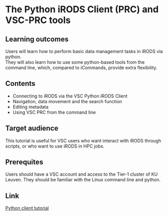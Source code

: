# The Python iRODS Client (PRC) and VSC-PRC tools

## Learning outcomes
Users will learn how to perform basic data management tasks in iRODS via python.   
They will also learn how to use some python-based tools from the command line, which, compared to iCommands, provide extra flexibility.

## Contents
* Connecting to iRODS via the VSC Python iRODS Client
* Navigation, data movement and the search function
* Editing metadata
* Using VSC PRC from the command line

## Target audience
This tutorial is useful for VSC users who want interact with iRODS through scripts, or who want to use iRODS in HPC jobs.

## Prerequites
Users should have a VSC account and access to the Tier-1 cluster of KU Leuven.
They should be familiar with the Linux command line and python.

## Link
[Python client tutorial](https://github.com/hpcleuven/iRODS-User-Training/blob/master/03_VSC-PRC_Handson_User-Training.md)
